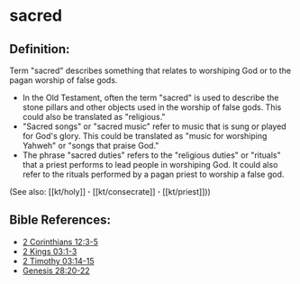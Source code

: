 # sacred #

## Definition: ##

Term "sacred" describes something that relates to worshiping God or to the pagan worship of false gods.

* In the Old Testament, often the term "sacred" is used to describe the stone pillars and other objects used in the worship of false gods. This could also be translated as "religious."
* "Sacred songs" or "sacred music" refer to music that is sung or played for God's glory. This could be translated as "music for worshiping Yahweh" or "songs that praise God."
* The phrase "sacred duties" refers to the "religious duties" or "rituals" that a priest performs to lead people in worshiping God. It could also refer to the rituals performed by a pagan priest to worship a false god.

(See also: [[kt/holy]] **·** [[kt/consecrate]] **·** [[kt/priest]]))

## Bible References: ##

* [2 Corinthians 12:3-5](en/tn/2co/help/12/03)
* [2 Kings 03:1-3](en/tn/2ki/help/03/01)
* [2 Timothy 03:14-15](en/tn/2ti/help/03/14)
* [Genesis 28:20-22](en/tn/gen/help/28/20)